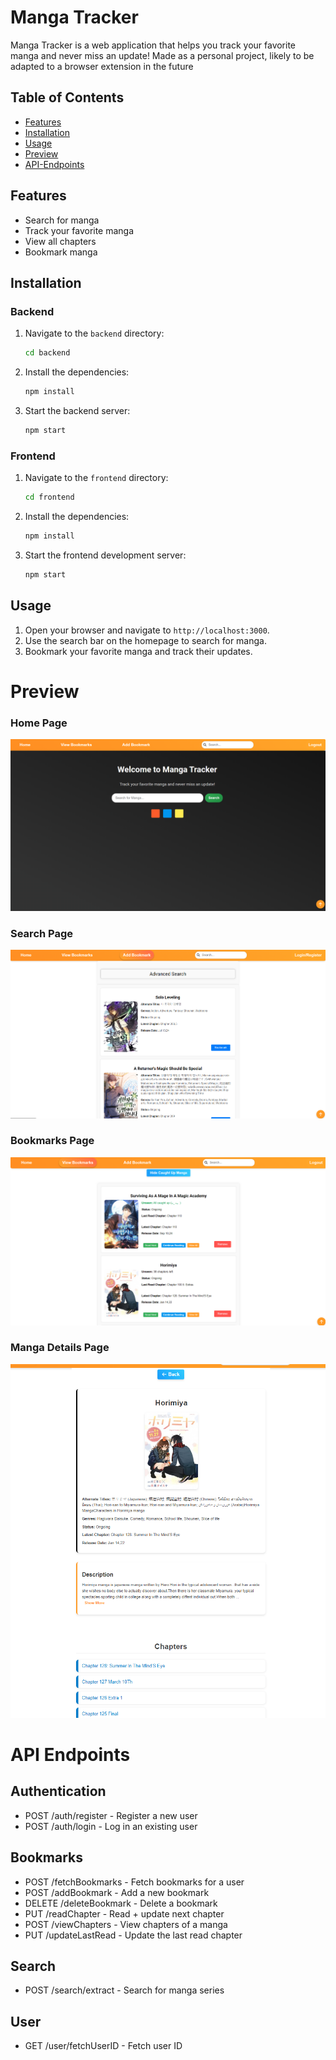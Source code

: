 # Manga Tracker

Manga Tracker is a web application that helps you track your favorite manga and never miss an update! Made as a personal project, likely to be adapted to a browser extension in the future

## Table of Contents

- [Features](#features)
- [Installation](#installation)
- [Usage](#usage)
- [Preview](#preview)
- [API-Endpoints](#api-endpoints)


## Features

- Search for manga
- Track your favorite manga
- View all chapters
- Bookmark manga

## Installation

### Backend

1. Navigate to the `backend` directory:
    ```sh
    cd backend
    ```
2. Install the dependencies:
    ```sh
    npm install
    ```
3. Start the backend server:
    ```sh
    npm start
    ```

### Frontend

1. Navigate to the `frontend` directory:
    ```sh
    cd frontend
    ```
2. Install the dependencies:
    ```sh
    npm install
    ```
3. Start the frontend development server:
    ```sh
    npm start
    ```

## Usage

1. Open your browser and navigate to `http://localhost:3000`.
2. Use the search bar on the homepage to search for manga.
3. Bookmark your favorite manga and track their updates.


# Preview

### Home Page
![Home Page](images/home_page.png)


### Search Page
![Search Page](images/search_page.png)


### Bookmarks Page
![Manga Details Page](images/view_bookmarks_page.png)


### Manga Details Page
![Manga Details Page](images/manga_details_page.png)


# API Endpoints

## Authentication
- POST /auth/register - Register a new user
- POST /auth/login - Log in an existing user

## Bookmarks
- POST /fetchBookmarks - Fetch bookmarks for a user
- POST /addBookmark - Add a new bookmark
- DELETE /deleteBookmark - Delete a bookmark
- PUT /readChapter - Read + update next chapter 
- POST /viewChapters - View chapters of a manga
- PUT /updateLastRead - Update the last read chapter

## Search
- POST /search/extract - Search for manga series

## User
- GET /user/fetchUserID - Fetch user ID

